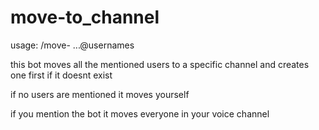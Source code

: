 # move-to_channel

usage: /move-<channel> ...@usernames

this bot moves all the mentioned users to a specific channel and creates one first if it doesnt exist

if no users are mentioned it moves yourself

if you mention the bot it moves everyone in your voice channel
